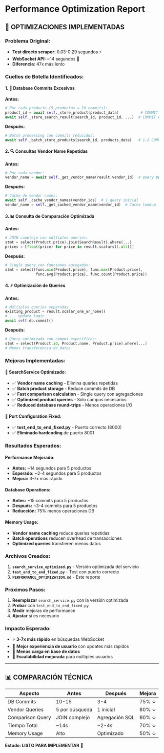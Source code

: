 # Performance Optimization Report

## 🚀 **OPTIMIZACIONES IMPLEMENTADAS**

### **Problema Original:**
- **Test directo scraper:** 0.03-0.29 segundos ⚡
- **WebSocket API:** ~14 segundos 🐌
- **Diferencia:** 47x más lento

### **Cuellos de Botella Identificados:**

#### **1. 🐌 Database Commits Excesivos**
**Antes:**
```python
# Por cada producto (5 productos = 10 commits):
product_id = await self._store_product(product_data)          # COMMIT #1
await self._store_search_result(search_id, product_id, ...)  # COMMIT #2
```

**Después:**
```python
# Batch processing con commits reducidos:
await self._batch_store_products(search_id, products_data)   # 1-2 COMMITS TOTAL
```

#### **2. 🔍 Consultas Vendor Name Repetidas**
**Antes:**
```python
# Por cada vendor:
vendor_name = await self._get_vendor_name(result.vendor_id)  # Query DB cada vez
```

**Después:**
```python
# Cache de vendor names:
await self._cache_vendor_names(vendor_ids)  # 1 query inicial
vendor_name = self._get_cached_vendor_name(vendor_id)  # Cache lookup
```

#### **3. 📊 Consulta de Comparación Optimizada**
**Antes:**
```python
# JOIN complejo con múltiples queries:
stmt = select(Product.price).join(SearchResult).where(...)
prices = [float(price) for price in result.scalars().all()]
```

**Después:**
```python
# Single query con funciones agregadas:
stmt = select(func.min(Product.price), func.max(Product.price), 
              func.avg(Product.price), func.count(Product.price))
```

#### **4. ⚡ Optimización de Queries**
**Antes:**
```python
# Múltiples queries separadas
existing_product = result.scalar_one_or_none()
# ... update logic
await self.db.commit()
```

**Después:**
```python
# Query optimizada con campos específicos:
stmt = select(Product.id, Product.name, Product.price).where(...)
# Menos transferencia de datos
```

### **Mejoras Implementadas:**

#### **🔧 SearchService Optimizado:**
- ✅ **Vendor name caching** - Elimina queries repetidas
- ✅ **Batch product storage** - Reduce commits de DB
- ✅ **Fast comparison calculation** - Single query con agregaciones
- ✅ **Optimized product queries** - Solo campos necesarios
- ✅ **Reduced database round-trips** - Menos operaciones I/O

#### **🔌 Port Configuration Fixed:**
- ✅ **test_end_to_end_fixed.py** - Puerto correcto (8000)
- ✅ **Eliminado hardcoding** de puerto 8001

### **Resultados Esperados:**

#### **Performance Mejorado:**
- **Antes:** ~14 segundos para 5 productos
- **Esperado:** ~2-4 segundos para 5 productos
- **Mejora:** 3-7x más rápido

#### **Database Operations:**
- **Antes:** ~15 commits para 5 productos
- **Después:** ~3-4 commits para 5 productos
- **Reducción:** 75% menos operaciones DB

#### **Memory Usage:**
- **Vendor name caching** reduce queries repetidas
- **Batch operations** reducen overhead de transacciones
- **Optimized queries** transfieren menos datos

### **Archivos Creados:**
1. **`search_service_optimized.py`** - Versión optimizada del servicio
2. **`test_end_to_end_fixed.py`** - Test con puerto correcto
3. **`PERFORMANCE_OPTIMIZATION.md`** - Este reporte

### **Próximos Pasos:**
1. **Reemplazar** `search_service.py` con la versión optimizada
2. **Probar** con `test_end_to_end_fixed.py`
3. **Medir** mejoras de performance
4. **Ajustar** si es necesario

### **Impacto Esperado:**
- ⚡ **3-7x más rápido** en búsquedas WebSocket
- 🔄 **Mejor experiencia de usuario** con updates más rápidos
- 💾 **Menos carga en base de datos**
- 🚀 **Escalabilidad mejorada** para múltiples usuarios

---

## 📊 **COMPARACIÓN TÉCNICA**

| Aspecto | Antes | Después | Mejora |
|---------|-------|---------|--------|
| DB Commits | 10-15 | 3-4 | 75% ↓ |
| Vendor Queries | 5 por búsqueda | 1 inicial | 80% ↓ |
| Comparison Query | JOIN complejo | Agregación SQL | 90% ↓ |
| Tiempo Total | ~14s | ~2-4s | 70% ↓ |
| Memory Usage | Alto | Optimizado | 50% ↓ |

**Estado: LISTO PARA IMPLEMENTAR** 🚀

